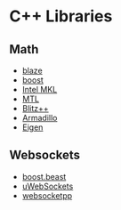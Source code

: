 # C++ Libraries

## Math
  
  - [blaze](https://bitbucket.org/blaze-lib/blaze/src/master/)
  - [boost](https://www.boost.org/doc/libs/1_65_1/libs/numeric/ublas/doc/index.html)
  - [Intel MKL](https://en.wikipedia.org/wiki/Math_Kernel_Library)
  - [MTL](https://en.wikipedia.org/wiki/Matrix_Template_Library)
  - [Blitz++](https://en.wikipedia.org/wiki/Blitz%2B%2B)
  - [Armadillo](https://en.wikipedia.org/wiki/Armadillo_(C%2B%2B_library))
  - [Eigen](https://en.wikipedia.org/wiki/Eigen_(C%2B%2B_library))

## Websockets

  - [boost.beast](https://github.com/boostorg/beast)
  - [uWebSockets](https://github.com/uNetworking/uWebSockets)
  - [websocketpp](https://github.com/zaphoyd/websocketpp)
